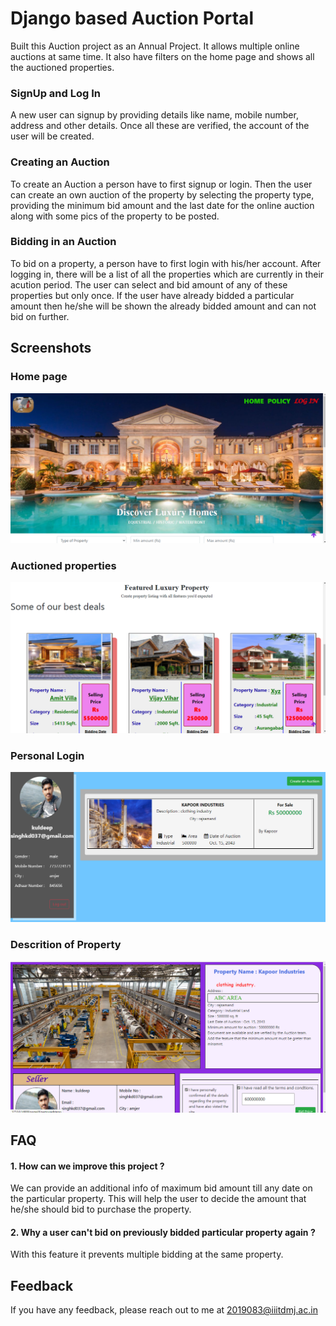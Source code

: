 
# Django based Auction Portal
Built this Auction project as an Annual Project. It allows multiple online auctions at same time. It also have filters on the home page and shows all the auctioned properties.

### SignUp and Log In
A new user can signup by providing details like name, mobile number, address and other details. Once all these are verified, the account of the user will be created.

### Creating an Auction
To create an Auction a person have to first signup or login. Then the user can create an own auction of the property by selecting the property type, providing the minimum
bid amount and the last date for the online auction along with some pics of the property to be posted.

### Bidding in an Auction
To bid on a property, a person have to first login with his/her account. After logging in, there will be a list of all the properties which are currently in their acution
period. The user can select and bid amount of any of these properties but only once. If the user have already bidded a particular amount then he/she will be shown the already
bidded amount and can not bid on further.

## Screenshots

### Home page
![Project Screenshot](https://github.com/KuldeepSingh037/Django-auction-portal/blob/main/media/auction1.png)

### Auctioned properties
![Project Screenshot](https://github.com/KuldeepSingh037/Django-auction-portal/blob/main/media/auction3.png)

### Personal Login 
![Project Screenshot](https://github.com/KuldeepSingh037/Django-auction-portal/blob/main/media/auction2.png)

### Descrition of Property
![Project Screenshot](https://github.com/KuldeepSingh037/Django-auction-portal/blob/main/media/auction4.png)


## FAQ

#### 1. How can we improve this project ?
We can provide an additional info of maximum bid amount till any date on the particular property. This will help the user to decide the amount that he/she should bid to 
purchase the property.

#### 2. Why a user can't bid on previously bidded particular property again ?
With this feature it prevents multiple bidding at the same property.


## Feedback

If you have any feedback, please reach out to me at 2019083@iiitdmj.ac.in


